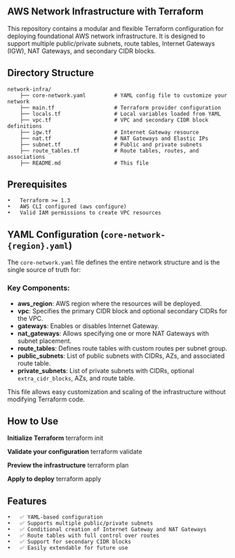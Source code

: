## AWS Network Infrastructure with Terraform

This repository contains a modular and flexible Terraform configuration for deploying foundational AWS network infrastructure. It is designed to support multiple public/private subnets, route tables, Internet Gateways (IGW), NAT Gateways, and secondary CIDR blocks.

## Directory Structure

```
network-infra/
    ├── core-network.yaml         # YAML config file to customize your network
    ├── main.tf                   # Terraform provider configuration
    ├── locals.tf                 # Local variables loaded from YAML
    ├── vpc.tf                    # VPC and secondary CIDR block definitions
    ├── igw.tf                    # Internet Gateway resource
    ├── nat.tf                    # NAT Gateways and Elastic IPs
    ├── subnet.tf                 # Public and private subnets
    ├── route_tables.tf           # Route tables, routes, and associations
    ├── README.md                 # This file
```

## Prerequisites

	•	Terraform >= 1.3
	•	AWS CLI configured (aws configure)
	•	Valid IAM permissions to create VPC resources

## YAML Configuration (`core-network-{region}.yaml`)

The `core-network.yaml` file defines the entire network structure and is the single source of truth for:

### Key Components:
- **aws_region**: AWS region where the resources will be deployed.
- **vpc**: Specifies the primary CIDR block and optional secondary CIDRs for the VPC.
- **gateways**: Enables or disables Internet Gateway.
- **nat_gateways**: Allows specifying one or more NAT Gateways with subnet placement.
- **route_tables**: Defines route tables with custom routes per subnet group.
- **public_subnets**: List of public subnets with CIDRs, AZs, and associated route table.
- **private_subnets**: List of private subnets with CIDRs, optional `extra_cidr_blocks`, AZs, and route table.

This file allows easy customization and scaling of the infrastructure without modifying Terraform code.

## How to Use
**Initialize Terraform**
terraform init

**Validate your configuration**
terraform validate

**Preview the infrastructure**
terraform plan

**Apply to deploy**
terraform apply


## Features
	•	✅ YAML-based configuration
	•	✅ Supports multiple public/private subnets
	•	✅ Conditional creation of Internet Gateway and NAT Gateways
	•	✅ Route tables with full control over routes
	•	✅ Support for secondary CIDR blocks
	•	✅ Easily extendable for future use